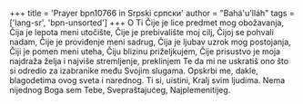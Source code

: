 +++
title = 'Prayer bpn10766 in Srpski српски'
author = "Bahá'u'lláh"
tags = ['lang-sr', 'bpn-unsorted']
+++
O Ti Čije je lice predmet mog obožavanja, Čija je lepota meni utočište, Čije je prebivalište moj cilj, Čijoj se pohvali nadam, Čije je proviđenje meni sadrug, Čija je ljubav uzrok mog postojanja, Čiji je pomen meni uteha, Čiju blizinu priželjkujem, Čije prisustvo je moja najdraža želja i najviše stremljenje, preklinjem Te da mi ne uskratiš ono što si odredio za izabranike među Svojim slugama. Opskrbi me, dakle, blagodetima ovog sveta i narednog.
Ti si, uistini, Kralj svim ljudima. Nema nijednog Boga sem Tebe,  Svepraštajućeg, Najplemenitijeg.
